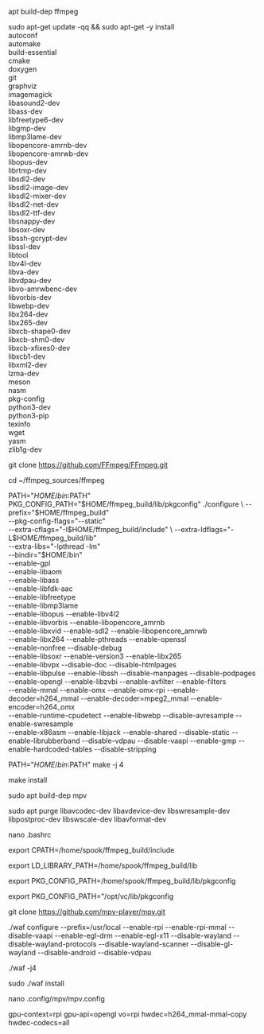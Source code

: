 apt build-dep ffmpeg

 sudo apt-get update -qq && sudo apt-get -y install \
    autoconf \
    automake \
    build-essential \
    cmake \
    doxygen \
    git \
    graphviz \
    imagemagick \
    libasound2-dev \
    libass-dev \
    libfreetype6-dev \
    libgmp-dev \
    libmp3lame-dev \
    libopencore-amrnb-dev \
    libopencore-amrwb-dev \
    libopus-dev \
    librtmp-dev \
    libsdl2-dev \
    libsdl2-image-dev \
    libsdl2-mixer-dev \
    libsdl2-net-dev \
    libsdl2-ttf-dev \
    libsnappy-dev \
    libsoxr-dev \
    libssh-gcrypt-dev \
    libssl-dev \
    libtool \
    libv4l-dev \
    libva-dev \
    libvdpau-dev \
    libvo-amrwbenc-dev \
    libvorbis-dev \
    libwebp-dev \
    libx264-dev \
    libx265-dev \
    libxcb-shape0-dev \
    libxcb-shm0-dev \
    libxcb-xfixes0-dev \
    libxcb1-dev \
    libxml2-dev \
    lzma-dev \
    meson \
    nasm \
    pkg-config \
    python3-dev \
    python3-pip \
    texinfo \
    wget \
    yasm \
    zlib1g-dev
  
  
git clone https://github.com/FFmpeg/FFmpeg.git


cd ~/ffmpeg_sources/ffmpeg

PATH="$HOME/bin:$PATH" PKG_CONFIG_PATH="$HOME/ffmpeg_build/lib/pkgconfig" ./configure \
  --prefix="$HOME/ffmpeg_build" \
  --pkg-config-flags="--static" \
  --extra-cflags="-I$HOME/ffmpeg_build/include" \
  --extra-ldflags="-L$HOME/ffmpeg_build/lib" \
  --extra-libs="-lpthread -lm" \
  --bindir="$HOME/bin" \
  --enable-gpl \
  --enable-libaom \
  --enable-libass \
  --enable-libfdk-aac \
  --enable-libfreetype \
  --enable-libmp3lame \
  --enable-libopus --enable-libv4l2 \
  --enable-libvorbis --enable-libopencore_amrnb \
  --enable-libxvid --enable-sdl2 --enable-libopencore_amrwb \
  --enable-libx264 --enable-pthreads --enable-openssl   \
  --enable-nonfree --disable-debug  \
  --enable-libsoxr  --enable-version3 --enable-libx265 \
  --enable-libvpx --disable-doc --disable-htmlpages \
  --enable-libpulse --enable-libssh  --disable-manpages --disable-podpages   \
  --enable-opengl --enable-libzvbi --enable-avfilter   --enable-filters \
  --enable-mmal --enable-omx --enable-omx-rpi --enable-decoder=h264_mmal --enable-decoder=mpeg2_mmal  --enable-encoder=h264_omx \
  --enable-runtime-cpudetect --enable-libwebp --disable-avresample --enable-swresample \
  --enable-x86asm --enable-libjack --enable-shared --disable-static --enable-librubberband --disable-vdpau --disable-vaapi --enable-gmp --enable-hardcoded-tables --disable-stripping

PATH="$HOME/bin:$PATH" make -j 4 

make install

sudo apt build-dep mpv

sudo apt purge libavcodec-dev libavdevice-dev libswresample-dev libpostproc-dev libswscale-dev libavformat-dev

nano .bashrc

export CPATH=/home/spook/ffmpeg_build/include

export LD_LIBRARY_PATH=/home/spook/ffmpeg_build/lib

export PKG_CONFIG_PATH=/home/spook/ffmpeg_build/lib/pkgconfig

export PKG_CONFIG_PATH="/opt/vc/lib/pkgconfig



git clone https://github.com/mpv-player/mpv.git

./waf configure   --prefix=/usr/local  --enable-rpi --enable-rpi-mmal --disable-vaapi --enable-egl-drm  --enable-egl-x11  --disable-wayland --disable-wayland-protocols  --disable-wayland-scanner --disable-gl-wayland --disable-android  --disable-vdpau


./waf -j4

sudo ./waf install




nano .config/mpv/mpv.config


gpu-context=rpi
gpu-api=opengl
vo=rpi
hwdec=h264_mmal-mmal-copy
hwdec-codecs=all

